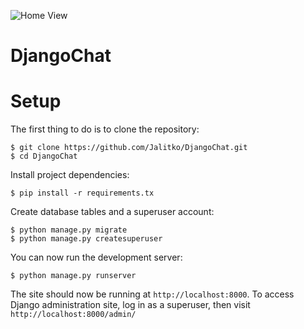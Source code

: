 ![Home View](static/../chat/static/screenshots/firefox_oEAifIr1r6.png?raw=true "Title")

# DjangoChat

# Setup

The first thing to do is to clone the repository:

    $ git clone https://github.com/Jalitko/DjangoChat.git
    $ cd DjangoChat
    
Install project dependencies:

    $ pip install -r requirements.tx
    
    
Create database tables and a superuser account:

    $ python manage.py migrate
    $ python manage.py createsuperuser
    

You can now run the development server:

    $ python manage.py runserver

The site should now be running at `http://localhost:8000`.
To access Django administration site, log in as a superuser, then
visit `http://localhost:8000/admin/`